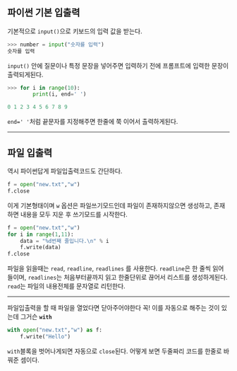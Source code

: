 ## 파이썬 기본 입출력
기본적으로 `input()`으로 키보드의 입력 값을 받는다.
```python
>>> number = input("숫자를 입력")
숫자를 입력
```

`input()` 안에 질문이나 특정 문장을 넣어주면 입력하기 전에 프롬프트에 입력한 문장이 출력되게된다.

```python
>>> for i in range(10):
		print(i, end=' ')

0 1 2 3 4 5 6 7 8 9
```

`end=' '`처럼 끝문자를 지정해주면 한줄에 쭉 이어서 출력하게된다.

---

## 파일 입출력

역시 파이썬답게 파일입출력코드도 간단하다.
```python
f = open("new.txt","w")
f.close
```
이게 기본형태이며 `w` 옵션은 파일쓰기모드인데 파일이 존재하지않으면 생성하고, 존재하면 내용을 모두 지운 후 쓰기모드를 시작한다.
```python
f = open("new.txt","w")
for i in range(1,11):
	data = "%d번째 줄입니다.\n" % i
	f.write(data)
f.close
```
파일을 읽을때는 `read`, `readline`, `readlines` 를 사용한다.
`readline`은 한 줄씩 읽어 들이며, 
`readlines`는 처음부터끝까지 읽고 한줄단위로 끊어서 리스트를 생성하게된다.
`read`는 파일의 내용전체를 문자열로 리턴한다.

---
파일입출력을 할 때 파일을 열었다면 닫아주어야한다 꼭! 이를 자동으로 해주는 것이 있는데 그거슨 **`with`**
```python
with open("new.txt","w") as f:
	f.write("Hello")
```
`with`블록을 벗어나게되면 자동으로 `close`된다. 어떻게 보면 두줄짜리 코드를 한줄로 바꿔준 셈이다.